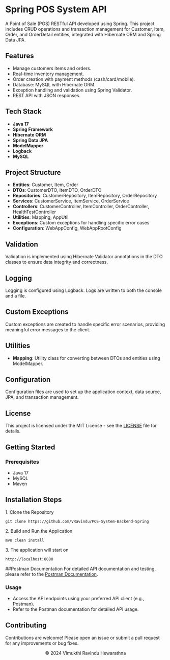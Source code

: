 # Spring POS System API

A Point of Sale (POS) RESTful API developed using Spring. This project includes CRUD operations and transaction management for Customer, Item, Order, and OrderDetail entities, integrated with Hibernate ORM and Spring Data JPA.

## Features

- Manage customers items and orders.
- Real-time inventory management.
- Order creation with payment methods (cash/card/mobile).
- Database: MySQL with Hibernate ORM.
- Exception handling and validation using Spring Validator.
- REST API with JSON responses.

## Tech Stack

- **Java 17**
- **Spring Framework**
- **Hibernate ORM**
- **Spring Data JPA**
- **ModelMapper**
- **Logback**
- **MySQL**

## Project Structure

- **Entities**: Customer, Item, Order
- **DTOs**: CustomerDTO, ItemDTO, OrderDTO
- **Repositories**: CustomerRepository, ItemRepository, OrderRepository
- **Services**: CustomerService, ItemService, OrderService
- **Controllers**: CustomerController, ItemController, OrderController, HealthTestController
- **Utilities**: Mapping, AppUtil
- **Exceptions**: Custom exceptions for handling specific error cases
- **Configuration**: WebAppConfig, WebAppRootConfig

## Validation

Validation is implemented using Hibernate Validator annotations in the DTO classes to ensure data integrity and correctness.

## Logging

Logging is configured using Logback. Logs are written to both the console and a file.

## Custom Exceptions

Custom exceptions are created to handle specific error scenarios, providing meaningful error messages to the client.

## Utilities

- **Mapping**: Utility class for converting between DTOs and entities using ModelMapper.

## Configuration

Configuration files are used to set up the application context, data source, JPA, and transaction management.

## License

This project is licensed under the MIT License - see the [LICENSE](License.txt) file for details.

## Getting Started

### Prerequisites

- Java 17
- MySQL
- Maven

## Installation Steps

<p>1. Clone the Repository</p>

```
git clone https://github.com/VRavindu/POS-System-Backend-Spring
```

<p>2. Build and Run the Application</p>

```
mvn clean install
```

<p>3. The application will start on</p>

```
http://localhost:8080
```

##Postman Documentation
For detailed API documentation and testing, please refer to the [Postman Documentation](https://documenter.getpostman.com/view/35384514/2sAXxV7WAC).

### Usage

- Access the API endpoints using your preferred API client (e.g., Postman).
- Refer to the Postman documentation for detailed API usage.

## Contributing

Contributions are welcome! Please open an issue or submit a pull request for any improvements or bug fixes.


<p align="center">
  &copy; 2024 Vimukthi Ravindu Hewarathna
</p>
